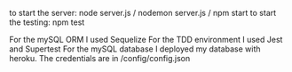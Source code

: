 to start the server: node server.js  /  nodemon server.js / npm start
to start the testing: npm test

For the mySQL ORM I used Sequelize
For the TDD environment I used Jest and Supertest
For the mySQL database I deployed my database with heroku. The credentials are in /config/config.json
